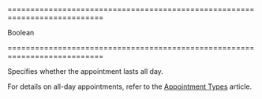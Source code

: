 <!--**
/*-------------------------------------------
    Auto-generated file. Do not modify.
-------------------------------------------

**-->
===========================================================================
<!--type-->Boolean<!--/type-->
===========================================================================

<!--shortDescription-->
Specifies whether the appointment lasts all day.
<!--/shortDescription-->

<!--fullDescription-->
For details on all-day appointments, refer to the [Appointment Types](/Documentation/Guide/Widgets/Scheduler/Appointment_Types/#All_Day_Appointments) article.
<!--/fullDescription-->